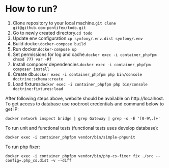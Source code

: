 # How to run?
1. Clone repository to your local machine.```git clone git@github.com:pontifex/todo.git```
2. Go to newly created directory.```cd todo```
3. Update env configuration.```cp symfony/.env.dist symfony/.env```
4. Build docker.```docker-compose build```
5. Run docker.```docker-compose up```
6. Set permissions for log and cache.```docker exec -i container_phpfpm chmod 777 var -Rf```
7. Install composer dependencies.```docker exec -i container_phpfpm composer install```
8. Create db.```docker exec -i container_phpfpm php bin/console doctrine:schema:create```
9. Load fixtures```docker exec -i container_phpfpm php bin/console doctrine:fixtures:load```

After following steps above, website should be available on http://localhost. To get 
access to database use root:root credentials and command below to get IP: 
```
docker network inspect bridge | grep Gateway | grep -o -E '[0-9\.]+'
```

To run unit and functional tests (functional tests uses develop database):
```
docker exec -i container_phpfpm vendor/bin/simple-phpunit
```

To run php fixer:
```
docker exec -i container_phpfpm vendor/bin/php-cs-fixer fix ./src --config=.php_cs.dist -v --diff
```
